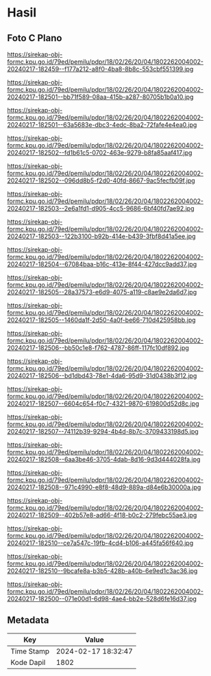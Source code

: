 # Hasil

## Foto C Plano

https://sirekap-obj-formc.kpu.go.id/79ed/pemilu/pdpr/18/02/26/20/04/1802262004002-20240217-182459--f177a212-a8f0-4ba8-8b8c-553cbf551399.jpg

https://sirekap-obj-formc.kpu.go.id/79ed/pemilu/pdpr/18/02/26/20/04/1802262004002-20240217-182501--bb71f589-08aa-415b-a287-80705b1b0a10.jpg

https://sirekap-obj-formc.kpu.go.id/79ed/pemilu/pdpr/18/02/26/20/04/1802262004002-20240217-182501--63a5683e-dbc3-4edc-8ba2-72fafe4e4ea0.jpg

https://sirekap-obj-formc.kpu.go.id/79ed/pemilu/pdpr/18/02/26/20/04/1802262004002-20240217-182502--fd1b61c5-0702-463e-9279-b8fa85aaf417.jpg

https://sirekap-obj-formc.kpu.go.id/79ed/pemilu/pdpr/18/02/26/20/04/1802262004002-20240217-182502--096dd8b5-f2d0-40fd-8667-9ac5fecfb09f.jpg

https://sirekap-obj-formc.kpu.go.id/79ed/pemilu/pdpr/18/02/26/20/04/1802262004002-20240217-182503--2e6a1fd1-d905-4cc5-9686-6bf40fd7ae92.jpg

https://sirekap-obj-formc.kpu.go.id/79ed/pemilu/pdpr/18/02/26/20/04/1802262004002-20240217-182503--122b3100-b92b-414e-b439-3fbf8d41a5ee.jpg

https://sirekap-obj-formc.kpu.go.id/79ed/pemilu/pdpr/18/02/26/20/04/1802262004002-20240217-182504--67084baa-b16c-413e-8f44-427dcc9add37.jpg

https://sirekap-obj-formc.kpu.go.id/79ed/pemilu/pdpr/18/02/26/20/04/1802262004002-20240217-182505--28a37573-e6d9-4075-a119-c8ae9e2da6d7.jpg

https://sirekap-obj-formc.kpu.go.id/79ed/pemilu/pdpr/18/02/26/20/04/1802262004002-20240217-182505--1460da1f-2d50-4a0f-be66-710d425958bb.jpg

https://sirekap-obj-formc.kpu.go.id/79ed/pemilu/pdpr/18/02/26/20/04/1802262004002-20240217-182506--bb50c1e8-f762-4787-86ff-117fc10df892.jpg

https://sirekap-obj-formc.kpu.go.id/79ed/pemilu/pdpr/18/02/26/20/04/1802262004002-20240217-182506--bd1dbd43-78e1-4da6-95d9-31d0438b3f12.jpg

https://sirekap-obj-formc.kpu.go.id/79ed/pemilu/pdpr/18/02/26/20/04/1802262004002-20240217-182507--6604c654-f0c7-4321-9870-619800d52d8c.jpg

https://sirekap-obj-formc.kpu.go.id/79ed/pemilu/pdpr/18/02/26/20/04/1802262004002-20240217-182507--74112b39-9294-4b4d-8b7c-3709433198d5.jpg

https://sirekap-obj-formc.kpu.go.id/79ed/pemilu/pdpr/18/02/26/20/04/1802262004002-20240217-182508--6aa3be46-3705-4dab-8d16-9d3d444028fa.jpg

https://sirekap-obj-formc.kpu.go.id/79ed/pemilu/pdpr/18/02/26/20/04/1802262004002-20240217-182508--971c4990-e8f8-48d9-889a-d84e6b30000a.jpg

https://sirekap-obj-formc.kpu.go.id/79ed/pemilu/pdpr/18/02/26/20/04/1802262004002-20240217-182509--402b57e8-ad66-4f18-b0c2-279febc55ae3.jpg

https://sirekap-obj-formc.kpu.go.id/79ed/pemilu/pdpr/18/02/26/20/04/1802262004002-20240217-182510--ce7a547c-19fb-4cd4-b106-a445fa56f640.jpg

https://sirekap-obj-formc.kpu.go.id/79ed/pemilu/pdpr/18/02/26/20/04/1802262004002-20240217-182510--9bcafe8a-b3b5-428b-a40b-6e9ed1c3ac36.jpg

https://sirekap-obj-formc.kpu.go.id/79ed/pemilu/pdpr/18/02/26/20/04/1802262004002-20240217-182500--071e00d1-6d98-4ae4-bb2e-528d6fe16d37.jpg


## Metadata

| Key        | Value               |
| ---------- | ------------------- |
| Time Stamp | 2024-02-17 18:32:47 |
| Kode Dapil | 1802                |



